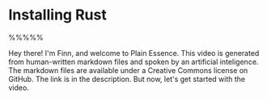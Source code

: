 # Installing Rust

%%%%%

Hey there! I'm Finn, and welcome to Plain Essence. This video is generated from human-written markdown files and spoken by an artificial inteligence. The markdown files are available under a Creative Commons license on GitHub. The link is in the description. But now, let's get started with the video.